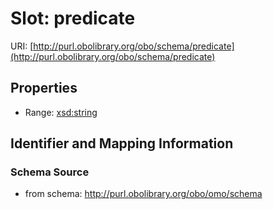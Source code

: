 # Slot: predicate

URI: [http://purl.obolibrary.org/obo/schema/predicate](http://purl.obolibrary.org/obo/schema/predicate)



<!-- no inheritance hierarchy -->


## Properties

 * Range: [xsd:string](http://www.w3.org/2001/XMLSchema#string)



## Identifier and Mapping Information







### Schema Source


* from schema: http://purl.obolibrary.org/obo/omo/schema



